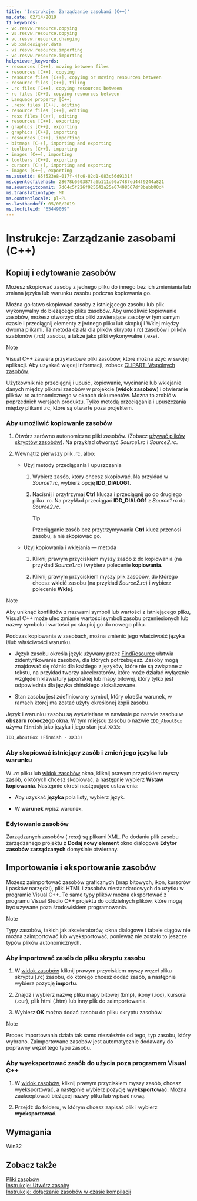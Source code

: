 ```yaml
---
title: 'Instrukcje: Zarządzanie zasobami (C++)'
ms.date: 02/14/2019
f1_keywords:
- vc.resvw.resource.copying
- vs.resvw.resource.copying
- vc.resvw.resource.changing
- vb.xmldesigner.data
- vs.resvw.resource.importing
- vc.resvw.resource.importing
helpviewer_keywords:
- resources [C++], moving between files
- resources [C++], copying
- resource files [C++], copying or moving resources between
- resource files [C++], tiling
- .rc files [C++], copying resources between
- rc files [C++], copying resources between
- Language property [C++]
- .resx files [C++], editing
- resource files [C++], editing
- resx files [C++], editing
- resources [C++], exporting
- graphics [C++], exporting
- graphics [C++], importing
- resources [C++], importing
- bitmaps [C++], importing and exporting
- toolbars [C++], importing
- images [C++], importing
- toolbars [C++], exporting
- cursors [C++], importing and exporting
- images [C++], exporting
ms.assetid: 65f523e8-017f-4fc6-82d1-083c56d9131f
ms.openlocfilehash: 28678b560387fa6b111d60a7487ed44f9244a821
ms.sourcegitcommit: 7d64c5f226f925642a25e07498567df8bebb00d4
ms.translationtype: MT
ms.contentlocale: pl-PL
ms.lasthandoff: 05/08/2019
ms.locfileid: "65449059"
---
```

# <a name="how-to-manage-resources-c"></a>Instrukcje: Zarządzanie zasobami (C++)

## <a name="copy-and-edit-resources"></a>Kopiuj i edytowanie zasobów

Możesz skopiować zasoby z jednego pliku do innego bez ich zmieniania lub zmiana języka lub warunku zasobu podczas kopiowania go.

Można go łatwo skopiować zasoby z istniejącego zasobu lub plik wykonywalny do bieżącego pliku zasobów. Aby umożliwić kopiowanie zasobów, możesz otworzyć oba pliki zawierające zasoby w tym samym czasie i przeciągnij elementy z jednego pliku lub skopiuj i Wklej między dwoma plikami. Ta metoda działa dla plików skryptu (.rc) zasobów i plików szablonów (.rct) zasobu, a także jako pliki wykonywalne (.exe).

> [!NOTE]
> Visual C++ zawiera przykładowe pliki zasobów, które można użyć w swojej aplikacji. Aby uzyskać więcej informacji, zobacz [CLIPART: Wspólnych zasobów](https://github.com/Microsoft/VCSamples).

Użytkownik nie przeciągnij i upuść, kopiowanie, wycinanie lub wklejanie danych między plikami zasobów w projekcie (**widok zasobów**) i otwieranie plików .rc autonomicznego w oknach dokumentów. Można to zrobić w poprzednich wersjach produktu. Tylko metodą przeciągania i upuszczania między plikami .rc, które są otwarte poza projektem.

### <a name="to-copy-resources"></a>Aby umożliwić kopiowanie zasobów

1. Otwórz zarówno autonomiczne pliki zasobów. (Zobacz [używać plików skryptów zasobów](how-to-create-a-resource-script-file.md#use-resource-script-files)). Na przykład otworzyć *Source1.rc* i *Source2.rc*.

1. Wewnątrz pierwszy plik .rc, albo:

   - Użyj metody przeciągania i upuszczania

      1. Wybierz zasób, który chcesz skopiować. Na przykład w *Source1.rc*, wybierz opcję **IDD_DIALOG1**.

      1. Naciśnij i przytrzymaj **Ctrl** klucza i przeciągnij go do drugiego pliku .rc. Na przykład przeciągać **IDD_DIALOG1** z *Source1.rc* do *Source2.rc*.

         > [!TIP]
         > Przeciąganie zasób bez przytrzymywania **Ctrl** klucz przenosi zasobu, a nie skopiować go.

   - Użyj kopiowania i wklejania — metoda

      1. Kliknij prawym przyciskiem myszy zasób z do kopiowania (na przykład *Source1.rc*) i wybierz polecenie **kopiowania**.

      1. Kliknij prawym przyciskiem myszy plik zasobów, do którego chcesz wkleić zasobu (na przykład *Source2.rc*) i wybierz polecenie **Wklej**.

> [!NOTE]
> Aby uniknąć konfliktów z nazwami symboli lub wartości z istniejącego pliku, Visual C++ może ulec zmianie wartości symboli zasobu przeniesionych lub nazwy symbolu i wartości po skopiuj go do nowego pliku.

Podczas kopiowania w zasobach, można zmienić jego właściwość języka i/lub właściwości warunku.

- Język zasobu określa język używany przez [FindResource](/windows/desktop/api/winbase/nf-winbase-findresourcea) ułatwia zidentyfikowanie zasobów, dla których potrzebujesz. Zasoby mogą znajdować się różnic dla każdego z języków, które nie są związane z tekstu, na przykład tworzy akceleratorów, które może działać wyłącznie względem klawiatury japońskiej lub mapy bitowej, który tylko jest odpowiednia dla języka chińskiego zlokalizowane.

- Stan zasobu jest zdefiniowany symbol, który określa warunek, w ramach której ma zostać użyty określonej kopii zasobu.

Język i warunku zasobu są wyświetlane w nawiasie po nazwie zasobu w **obszaru roboczego** okna. W tym miejscu zasobu o nazwie `IDD_AboutBox` używa `Finnish` jako języka i jego stan jest `XX33`:

```cpp
IDD_AboutBox (Finnish - XX33)
```

### <a name="to-copy-an-existing-resource-and-change-its-language-or-condition"></a>Aby skopiować istniejący zasób i zmień jego języka lub warunku

W *.rc* pliku lub [widok zasobów](how-to-create-a-resource-script-file.md#create-resources) okna, kliknij prawym przyciskiem myszy zasób, o których chcesz skopiować, a następnie wybierz **Wstaw kopiowania**. Następnie określ następujące ustawienia:

- Aby uzyskać **języka** pola listy, wybierz język.

- W **warunek** wpisz warunek.

### <a name="to-edit-resources"></a>Edytowanie zasobów

Zarządzanych zasobów (.resx) są plikami XML. Po dodaniu plik zasobu zarządzanego projektu z **Dodaj nowy element** okno dialogowe **Edytor zasobów zarządzanych** domyślnie otwierany.

## <a name="import-and-export-resources"></a>Importowanie i eksportowanie zasobów

Możesz zaimportować zasobów graficznych (map bitowych, ikon, kursorów i pasków narzędzi), pliki HTML i zasobów niestandardowych do użytku w programie Visual C++. Te same typy plików można eksportować z programu Visual Studio C++ projektu do oddzielnych plików, które mogą być używane poza środowiskiem programowania.

> [!NOTE]
> Typy zasobów, takich jak akceleratorów, okna dialogowe i tabele ciągów nie można zaimportować lub wyeksportować, ponieważ nie zostało to jeszcze typów plików autonomicznych.

### <a name="to-import-a-resource-into-the-resource-script-file"></a>Aby importować zasób do pliku skryptu zasobu

1. W [widok zasobów](how-to-create-a-resource-script-file.md#create-resources) kliknij prawym przyciskiem myszy węzeł pliku skryptu (.rc) zasobu, do którego chcesz dodać zasób, a następnie wybierz pozycję **importu**.

1. Znajdź i wybierz nazwę pliku mapy bitowej (bmp), ikony (.ico), kursora (.cur), plik html (.htm) lub inny plik do zaimportowania.

1. Wybierz **OK** można dodać zasobu do pliku skryptu zasobów.

> [!NOTE]
> Proces importowania działa tak samo niezależnie od tego, typ zasobu, który wybrano. Zaimportowane zasobów jest automatycznie dodawany do poprawny węzeł tego typu zasobu.

### <a name="to-export-a-resource-for-use-outside-of-visual-c"></a>Aby wyeksportować zasób do użycia poza programem Visual C++

1. W [widok zasobów](how-to-create-a-resource-script-file.md#create-resources), kliknij prawym przyciskiem myszy zasób, chcesz wyeksportować, a następnie wybierz pozycję **wyeksportować**. Można zaakceptować bieżącej nazwy pliku lub wpisać nową.

1. Przejdź do folderu, w którym chcesz zapisać plik i wybierz **wyeksportować**.

## <a name="requirements"></a>Wymagania

Win32

## <a name="see-also"></a>Zobacz także

[Pliki zasobów](../windows/resource-files-visual-studio.md)<br/>
[Instrukcje: Utwórz zasoby](../windows/how-to-create-a-resource-script-file.md)<br/>
[Instrukcje: dołączanie zasobów w czasie kompilacji](../windows/how-to-include-resources-at-compile-time.md)<br/>